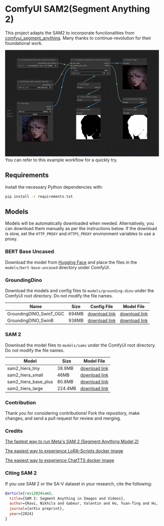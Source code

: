 # ComfyUI SAM2(Segment Anything 2)

This project adapts the SAM2 to incorporate functionalities from [comfyui_segment_anything](https://github.com/storyicon/comfyui_segment_anything?tab=readme-ov-file#comfyui-segment-anything). Many thanks to continue-revolution for their foundational work.

![image](assets/workflow.png)
You can refer to this example workflow for a quickly try.

## Requirements

Install the necessary Python dependencies with:

```sh
pip install -r requirements.txt
```

## Models

Models will be automatically downloaded when needed. Alternatively, you can download them manually as per the instructions below. If the download is slow, set the `HTTP_PROXY` and `HTTPS_PROXY` environment variables to use a proxy.

### BERT Base Uncased

Download the model from [Hugging Face](https://huggingface.co/bert-base-uncased/tree/main) and place the files in the `models/bert-base-uncased` directory under ComfyUI.

### GroundingDino

Download the models and config files to `models/grounding-dino` under the ComfyUI root directory. Do not modify the file names.

| Name                    | Size  | Config File                                                                                                  | Model File                                                                                                    |
| ----------------------- | ----- | ------------------------------------------------------------------------------------------------------------ | ------------------------------------------------------------------------------------------------------------- |
| GroundingDINO_SwinT_OGC | 694MB | [download link](https://huggingface.co/ShilongLiu/GroundingDINO/resolve/main/GroundingDINO_SwinT_OGC.cfg.py) | [download link](https://huggingface.co/ShilongLiu/GroundingDINO/resolve/main/groundingdino_swint_ogc.pth)     |
| GroundingDINO_SwinB     | 938MB | [download link](https://huggingface.co/ShilongLiu/GroundingDINO/resolve/main/GroundingDINO_SwinB.cfg.py)     | [download link](https://huggingface.co/ShilongLiu/GroundingDINO/resolve/main/groundingdino_swinb_cogcoor.pth) |

### SAM 2

Download the model files to `models/sams` under the ComfyUI root directory. Do not modify the file names.

| Model                | Size    | Model File                                                                                        |
| -------------------- | ------- | ------------------------------------------------------------------------------------------------- |
| sam2_hiera_tiny      | 38.9MB  | [download link](https://dl.fbaipublicfiles.com/segment_anything_2/072824/sam2_hiera_tiny.pt)      |
| sam2_hiera_small     | 46MB    | [download link](https://dl.fbaipublicfiles.com/segment_anything_2/072824/sam2_hiera_small.pt)     |
| sam2_hiera_base_plus | 80.8MB  | [download link](https://dl.fbaipublicfiles.com/segment_anything_2/072824/sam2_hiera_base_plus.pt) |
| sam2_hiera_large     | 224.4MB | [download link](https://dl.fbaipublicfiles.com/segment_anything_2/072824/sam2_hiera_large.pt)     |

### Contribution

Thank you for considering contributions! Fork the repository, make changes, and send a pull request for review and merging.

### Credits

[The fastest way to run Meta's SAM 2 (Segment Anything Model 2)](https://www.sievedata.com/blog/meta-segment-anything-2-sam2-introduction)

[The easiest way to experience LoRA-Scripts docker image](https://www.compshare.cn/images-detail?ImageID=compshareImage-14nu6a81gfdj&ImageType=Community&ytag=cs_Faych_image)

[The easiest way to experience ChatTTS docker image](https://www.compshare.cn/images-detail?ImageID=compshareImage-14cv0d5w5vav&ImageType=Community&ytag=cs_Faych_image)

### Citing SAM 2

If you use SAM 2 or the SA-V dataset in your research, cite the following:

```bibtex
@article{ravi2024sam2,
  title={SAM 2: Segment Anything in Images and Videos},
  author={Ravi, Nikhila and Gabeur, Valentin and Hu, Yuan-Ting and Hu, Ronghang and Ryali, Chaitanya and Ma, Tengyu and Khedr, Haitham and R{\"a}dle, Roman and Rolland, Chloe and Gustafson, Laura and Mintun, Eric and Pan, Junting and Alwala, Kalyan Vasudev and Carion, Nicolas and Wu, Chao-Yuan and Girshick, Ross and Doll{\'a}r, Piotr and Feichtenhofer, Christoph},
  journal={arXiv preprint},
  year={2024}
}
```
